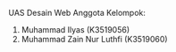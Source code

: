 UAS Desain Web
Anggota Kelompok:
1. Muhammad Ilyas (K3519056)
2. Muhammad Zain Nur Luthfi (K3519060)
